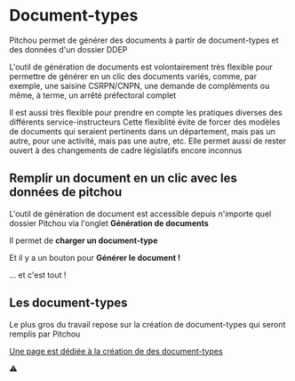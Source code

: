 # Document-types

Pitchou permet de générer des documents à partir de document-types et des données d'un dossier DDEP

L'outil de génération de documents est volontairement très flexible pour permettre de générer en un clic des documents variés, comme, par exemple, une saisine CSRPN/CNPN, une demande de compléments ou même, à terme, un arrêté préfectoral complet

Il est aussi très flexible pour prendre en compte les pratiques diverses des différents service-instructeurs
Cette flexiblité évite de forcer des modèles de documents qui seraient pertinents dans un département, mais pas un autre, pour une activité, mais pas une autre, etc. Elle permet aussi de rester ouvert à des changements de cadre législatifs encore inconnus


## Remplir un document en un clic avec les données de pitchou

L'outil de génération de document est accessible depuis n'importe quel dossier Pitchou via l'onglet **Génération de documents**

Il permet de **charger un document-type**

Et il y a un bouton pour **Générer le document !**

... et c'est tout !


## Les document-types

Le plus gros du travail repose sur la création de document-types qui seront remplis par Pitchou

[Une page est dédiée à la création de des document-types](./creation.md)


⚠️